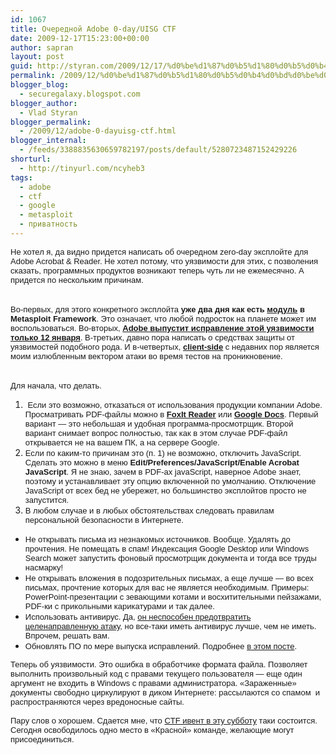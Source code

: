 ```yaml
---
id: 1067
title: Очередной Adobe 0-day/UISG CTF
date: 2009-12-17T15:23:00+00:00
author: sapran
layout: post
guid: http://styran.com/2009/12/17/%d0%be%d1%87%d0%b5%d1%80%d0%b5%d0%b4%d0%bd%d0%be%d0%b9-adobe-0-dayuisg-ctf/
permalink: /2009/12/%d0%be%d1%87%d0%b5%d1%80%d0%b5%d0%b4%d0%bd%d0%be%d0%b9-adobe-0-dayuisg-ctf/
blogger_blog:
  - securegalaxy.blogspot.com
blogger_author:
  - Vlad Styran
blogger_permalink:
  - /2009/12/adobe-0-dayuisg-ctf.html
blogger_internal:
  - /feeds/3388835630659782197/posts/default/5280723487152429226
shorturl:
  - http://tinyurl.com/ncyheb3
tags:
  - adobe
  - ctf
  - google
  - metasploit
  - приватность
---
```

[](http://www.blogger.com/)<span></span><span></span><span style="font-size: small;"><span style="font-family: 'Trebuchet MS', sans-serif;">Не хотел я, да видно придется написать об очередном zero-day эксплойте для Adobe Acrobat & Reader. Не хотел потому, что уязвимости для этих, с позволения сказать, программных продуктов возникают теперь чуть ли не ежемесячно. А придется по нескольким причинам.</span></span>  
<span style="font-size: small;"><span style="font-family: 'Trebuchet MS', sans-serif;"><br /></span></span>  
<span style="font-size: small;"><span style="font-family: 'Trebuchet MS', sans-serif;">Во-первых, для этого конкретного эксплойта </span></span>**<span style="font-size: small;"><span style="font-family: 'Trebuchet MS', sans-serif;">уже два дня как есть </span></span>**[**<span style="font-size: small;"><span style="font-family: 'Trebuchet MS', sans-serif;">модуль</span></span>**](http://www.metasploit.com/redmine/projects/framework/repository/revisions/7882/entry/modules/exploits/windows/fileformat/adobe_media_newplayer.rb)**<span style="font-size: small;"><span style="font-family: 'Trebuchet MS', sans-serif;"> в Metasploit Framework</span></span>**<span style="font-size: small;"><span style="font-family: 'Trebuchet MS', sans-serif;">. Это означает, что любой подросток на планете может им воспользоваться. Во-вторых, </span></span>**[<span style="font-size: small;"><span style="font-family: 'Trebuchet MS', sans-serif;">Adobe выпустит&nbsp;исправление&nbsp;этой уязвимости только 12 января</span></span>](http://news.cnet.com/8301-27080_3-10416816-245.html?part=rss&tag=feed&subj=News-Security)**<span style="font-size: small;"><span style="font-family: 'Trebuchet MS', sans-serif;">. В-третьих, давно пора написать о средствах защиты от уязвимостей подобного рода. И в-четвертых, </span></span>[**<span style="font-size: small;"><span style="font-family: 'Trebuchet MS', sans-serif;">client-side</span></span>**](http://www.honeynet.org/node/157)<span style="font-size: small;"><span style="font-family: 'Trebuchet MS', sans-serif;"> с недавних пор является моим излюбленным вектором атаки во время тестов на проникновение.</span></span>  
<span style="font-size: small;"><span style="font-family: 'Trebuchet MS', sans-serif;"><br /></span></span>  
<span style="font-size: small;"><span style="font-family: 'Trebuchet MS', sans-serif;">Для начала, что делать.</span></span> 

  1. <span style="font-size: small;"><span style="font-family: 'Trebuchet MS', sans-serif;">&nbsp;Если это возможно, отказаться от использования продукции компании Adobe. Просматривать PDF-файлы можно в </span></span>[**<span style="font-size: small;"><span style="font-family: 'Trebuchet MS', sans-serif;">FoxIt Reader</span></span>**](http://www.foxitsoftware.com/pdf/reader/)<span style="font-size: small;"><span style="font-family: 'Trebuchet MS', sans-serif;"> или </span></span>**[<span style="font-size: small;"><span style="font-family: 'Trebuchet MS', sans-serif;">Google Docs</span></span>](http://docs.google.com/)**<span style="font-size: small;"><span style="font-family: 'Trebuchet MS', sans-serif;">. Первый вариант &#8212; это небольшая и удобная программа-просмотрщик. Второй вариант снимает вопрос полностью, так как в этом случае PDF-файл открывается не на вашем ПК, а на сервере Google.</span></span>
  2. <span style="font-size: small;"><span style="font-family: 'Trebuchet MS', sans-serif;">Если по каким-то причинам это (п. 1) не возможно, отключить JavaScript. Сделать это можно в меню </span></span>**<span style="font-size: small;"><span style="font-family: 'Trebuchet MS', sans-serif;">Edit/Preferences/JavaScript/Enable Acrobat JavaScript</span></span>**<span style="font-size: small;"><span style="font-family: 'Trebuchet MS', sans-serif;">. Я не знаю, зачем в PDF-ах javaScript, наверное Adobe знает, поэтому и устанавливает эту опцию включенной по умолчанию. Отключение JavaScript от всех бед не убережет, но большинство эксплойтов просто не запустится.</span></span>
  3. <span style="font-size: small;"><span style="font-family: 'Trebuchet MS', sans-serif;">В любом случае и в любых обстоятельствах следовать правилам персональной безопасности в Интернете.</span></span>

  * <span style="font-size: small;"><span style="font-family: 'Trebuchet MS', sans-serif;">Не открывать письма из незнакомых источников. Вообще. Удалять до прочтения. Не помещать в спам! Индексация Google Desktop или Windows Search может запустить фоновый просмотрщик документа и тогда все труды насмарку!</span></span>
  * <span style="font-size: small;"><span style="font-family: 'Trebuchet MS', sans-serif;">Не открывать вложения в подозрительных письмах, а еще лучше &#8212; во всех письмах, прочтение которых для вас не является необходимым. Примеры: PowerPoint-презентации с зевающими котами и восхитительными пейзажами, PDF-ки с прикольными карикатурами и так далее.</span></span>
  * <span style="font-size: small;"><span style="font-family: 'Trebuchet MS', sans-serif;">Использовать антивирус. Да, </span></span>[<span style="font-size: small;"><span style="font-family: 'Trebuchet MS', sans-serif;">он неспособен предотвратить целенаправленную атаку</span></span>](http://securegalaxy.blogspot.com/2009/10/blog-post_18.html)<span style="font-size: small;"><span style="font-family: 'Trebuchet MS', sans-serif;">, но все-таки иметь антивирус лучше, чем не иметь. Впрочем, решать вам.</span></span>
  * <span style="font-size: small;"><span style="font-family: 'Trebuchet MS', sans-serif;">Обновлять ПО по мере выпуска исправлений. Подробнее </span></span>[<span style="font-size: small;"><span style="font-family: 'Trebuchet MS', sans-serif;">в этом посте</span></span>](http://securegalaxy.blogspot.com/2009/11/2.html)<span style="font-size: small;"><span style="font-family: 'Trebuchet MS', sans-serif;">.</span></span>

<div>
  <span style="font-size: small;"><span style="font-family: 'Trebuchet MS', sans-serif;">Теперь об уязвимости. Это ошибка в обработчике формата файла. Позволяет выполнить произвольный код с правами текущего пользователя &#8212; еще один аргумент не входить в Windows с правами администратора. &#171;Зараженные&#187; документы свободно циркулируют в диком Интернете: рассылаются со спамом &nbsp;и распространяются через вредоносные сайты.</span></span>
</div>

<div>
  <span style="font-size: small;"><span style="font-family: 'Trebuchet MS', sans-serif;"><br /></span></span>
</div>

<div>
  <span style="font-size: small;"><span style="font-family: 'Trebuchet MS', sans-serif;">Пару слов о хорошем.&nbsp;Сдается&nbsp;мне, что </span></span><a href="http://securegalaxy.blogspot.com/2009/12/ukrainian-information-security-group.html"><span style="font-size: small;"><span style="font-family: 'Trebuchet MS', sans-serif;">CTF ивент в эту субботу</span></span></a><span style="font-size: small;"><span style="font-family: 'Trebuchet MS', sans-serif;"> таки состоится. Сегодня освободилось одно место в &#171;Красной&#187; команде, желающие могут присоединиться.</span></span>
</div>

<div class="addtoany_share_save_container addtoany_content_bottom">
  <div class="a2a_kit a2a_kit_size_32 addtoany_list a2a_target" id="wpa2a_74">
    <a class="a2a_button_facebook" href="http://www.addtoany.com/add_to/facebook?linkurl=https%3A%2F%2Fblog.styran.com%2F2009%2F12%2F%25d0%25be%25d1%2587%25d0%25b5%25d1%2580%25d0%25b5%25d0%25b4%25d0%25bd%25d0%25be%25d0%25b9-adobe-0-dayuisg-ctf%2F&linkname=%D0%9E%D1%87%D0%B5%D1%80%D0%B5%D0%B4%D0%BD%D0%BE%D0%B9%20Adobe%200-day%2FUISG%20CTF" title="Facebook" rel="nofollow" target="_blank"></a><a class="a2a_button_twitter" href="http://www.addtoany.com/add_to/twitter?linkurl=https%3A%2F%2Fblog.styran.com%2F2009%2F12%2F%25d0%25be%25d1%2587%25d0%25b5%25d1%2580%25d0%25b5%25d0%25b4%25d0%25bd%25d0%25be%25d0%25b9-adobe-0-dayuisg-ctf%2F&linkname=%D0%9E%D1%87%D0%B5%D1%80%D0%B5%D0%B4%D0%BD%D0%BE%D0%B9%20Adobe%200-day%2FUISG%20CTF" title="Twitter" rel="nofollow" target="_blank"></a><a class="a2a_button_google_plus" href="http://www.addtoany.com/add_to/google_plus?linkurl=https%3A%2F%2Fblog.styran.com%2F2009%2F12%2F%25d0%25be%25d1%2587%25d0%25b5%25d1%2580%25d0%25b5%25d0%25b4%25d0%25bd%25d0%25be%25d0%25b9-adobe-0-dayuisg-ctf%2F&linkname=%D0%9E%D1%87%D0%B5%D1%80%D0%B5%D0%B4%D0%BD%D0%BE%D0%B9%20Adobe%200-day%2FUISG%20CTF" title="Google+" rel="nofollow" target="_blank"></a><a class="a2a_button_linkedin" href="http://www.addtoany.com/add_to/linkedin?linkurl=https%3A%2F%2Fblog.styran.com%2F2009%2F12%2F%25d0%25be%25d1%2587%25d0%25b5%25d1%2580%25d0%25b5%25d0%25b4%25d0%25bd%25d0%25be%25d0%25b9-adobe-0-dayuisg-ctf%2F&linkname=%D0%9E%D1%87%D0%B5%D1%80%D0%B5%D0%B4%D0%BD%D0%BE%D0%B9%20Adobe%200-day%2FUISG%20CTF" title="LinkedIn" rel="nofollow" target="_blank"></a><a class="a2a_dd addtoany_share_save" href="https://www.addtoany.com/share"></a>
  </div>
</div>